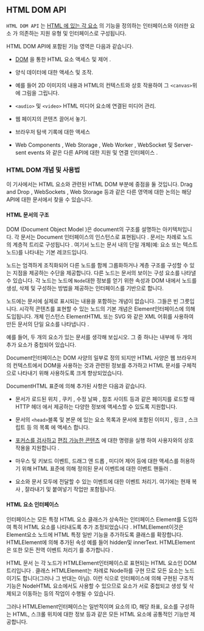 ## HTML DOM API

`HTML DOM API` 는 [HTML 에 있는 각 요소](https://developer.mozilla.org/en-US/docs/Glossary/Element) 의 기능을 정의하는 인터페이스와 이러한 요소 가 의존하는 지원 유형 및 인터페이스로 구성됩니다.

HTML DOM API에 포함된 기능 영역은 다음과 같습니다.

- [DOM](https://developer.mozilla.org/en-US/docs/Glossary/DOM) 을 통한 HTML 요소 액세스 및 제어 .

* 양식 데이터에 대한 액세스 및 조작.

* 예를 들어 2D 이미지의 내용과 HTML의 컨텍스트와 상호 작용하여 그 `<canvas>`위에 그림을 그립니다.

* `<audio>` 및 `<video>` HTML 미디어 요소에 연결된 미디어 관리.

* 웹 페이지의 콘텐츠 끌어서 놓기.

* 브라우저 탐색 기록에 대한 액세스

* Web Components , Web Storage , Web Worker , WebSocket 및 Server-sent events 와 같은 다른 API에 대한 지원 및 연결 인터페이스 .

### HTML DOM 개념 및 사용법

이 기사에서는 HTML 요소와 관련된 HTML DOM 부분에 중점을 둘 것입니다. Drag and Drop , WebSockets , Web Storage 등과 같은 다른 영역에 대한 논의는 해당 API에 대한 문서에서 찾을 수 있습니다.

#### HTML 문서의 구조

DOM (Document Object Model )은 document의 구조를 설명하는 아키텍처입니다. 각 문서는 Document 인터페이스의 인스턴스로 표현됩니다 . 문서는 차례로 노드 의 계층적 트리로 구성됩니다 . 여기서 노드는 문서 내의 단일 개체(예: 요소 또는 텍스트 노드)를 나타내는 기본 레코드입니다.

노드는 엄격하게 조직화되어 다른 노드를 함께 그룹화하거나 계층 구조를 구성할 수 있는 지점을 제공하는 수단을 제공합니다. 다른 노드는 문서의 보이는 구성 요소를 나타낼 수 있습니다. 각 노드는 노드에 `Node`대한 정보를 얻기 위한 속성과 DOM 내에서 노드를 생성, 삭제 및 구성하는 방법을 제공하는 인터페이스를 기반으로 합니다.

노드에는 문서에 실제로 표시되는 내용을 포함하는 개념이 없습니다. 그들은 빈 그릇입니다. 시각적 콘텐츠를 표현할 수 있는 노드의 기본 개념은 Element인터페이스에 의해 도입됩니다. 개체 인스턴스 ElementHTML 또는 SVG 와 같은 XML 어휘를 사용하여 만든 문서의 단일 요소를 나타냅니다 .

예를 들어, 두 개의 요소가 있는 문서를 생각해 보십시오. 그 중 하나는 내부에 두 개의 추가 요소가 중첩되어 있습니다.

Document인터페이스는 DOM 사양의 일부로 정의 되지만 HTML 사양은 웹 브라우저의 컨텍스트에서 DOM을 사용하는 것과 관련된 정보를 추가하고 HTML 문서를 구체적으로 나타내기 위해 사용하도록 크게 향상되었습니다.

DocumentHTML 표준에 의해 추가된 사항은 다음과 같습니다.

- 문서가 로드된 위치 , 쿠키 , 수정 날짜 , 참조 사이트 등과 같은 페이지를 로드할 때 HTTP 헤더 에서 제공하는 다양한 정보에 액세스할 수 있도록 지원합니다.

* 문서의 `<head>`블록 및 본문 에 있는 요소 목록과 문서에 포함된 이미지 , 링크 , 스크립트 등 의 목록 에 액세스 합니다.

* [포커스를 검사하고](https://developer.mozilla.org/en-US/docs/Web/API/Document/hasFocus) [편집 가능한 콘텐츠](https://developer.mozilla.org/en-US/docs/Web/HTML/Global_attributes/contenteditable) 에 대한 명령을 실행 하여 사용자와의 상호 작용을 지원합니다 .

* 마우스 및 키보드 이벤트, 드래그 앤 드롭 , 미디어 제어 등에 대한 액세스를 허용하기 위해 HTML 표준에 의해 정의된 문서 이벤트에 대한 이벤트 핸들러 .

* 요소와 문서 모두에 전달할 수 있는 이벤트에 대한 이벤트 처리기. 여기에는 현재 복사 , 잘라내기 및 붙여넣기 작업만 포함됩니다.

#### HTML 요소 인터페이스

인터페이스는 모든 특정 HTML 요소 클래스가 상속하는 인터페이스 Element를 도입하여 특히 HTML 요소를 나타내도록 추가 조정되었습니다 . HTMLElement이것은 Element요소 노드에 HTML 특정 일반 기능을 추가하도록 클래스를 확장합니다. HTMLElement에 의해 추가된 속성 예를 들어 hidden및 innerText. HTMLElement은 또한 모든 전역 이벤트 처리기 를 추가합니다 .

HTML 문서 는 각 노드가 HTMLElement인터페이스로 표현되는 HTML 요소인 DOM 트리입니다 . 클래스 HTMLElement는 차례로 Node하를 구현 므로 모든 요소는 노드이기도 합니다(그러나 그 반대는 아님). 이런 식으로 인터페이스에 의해 구현된 구조적 기능은 NodeHTML 요소에서도 사용할 수 있으므로 요소가 서로 중첩되고 생성 및 삭제되고 이동하는 등의 작업이 수행될 수 있습니다.

그러나 HTMLElement인터페이스는 일반적이며 요소의 ID, 해당 좌표, 요소를 구성하는 HTML, 스크롤 위치에 대한 정보 등과 같은 모든 HTML 요소에 공통적인 기능만 제공합니다.
